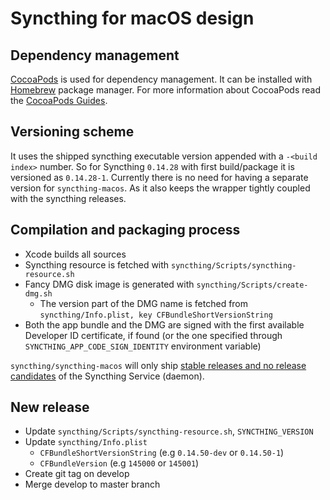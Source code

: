 # Syncthing for macOS design

## Dependency management

[CocoaPods](https://cocoapods.org/) is used for dependency management. It can be installed with [Homebrew](https://brew.sh/) package manager. For more information about CocoaPods read the [CocoaPods Guides](https://guides.cocoapods.org/).

## Versioning scheme

It uses the shipped syncthing executable version appended with a `-<build index>` number.
So for Syncthing `0.14.28` with first build/package it is versioned as `0.14.28-1`.
Currently there is no need for having a separate version for `syncthing-macos`. As it also keeps the wrapper tightly coupled with the syncthing releases.

## Compilation and packaging process

* Xcode builds all sources
* Syncthing resource is fetched with `syncthing/Scripts/syncthing-resource.sh`
* Fancy DMG disk image is generated with `syncthing/Scripts/create-dmg.sh`
  * The version part of the DMG name is fetched from `syncthing/Info.plist, key CFBundleShortVersionString`
* Both the app bundle and the DMG are signed with the first available Developer ID certificate, if found (or the one specified through `SYNCTHING_APP_CODE_SIGN_IDENTITY` environment variable)

`syncthing/syncthing-macos` will only ship [stable releases and no release candidates](https://forum.syncthing.net/t/introducing-stable-releases-and-release-candidates/9167) of the Syncthing Service (daemon).

## New release

* Update `syncthing/Scripts/syncthing-resource.sh`, `SYNCTHING_VERSION`
* Update `syncthing/Info.plist`
  * `CFBundleShortVersionString` (e.g `0.14.50-dev` or `0.14.50-1`)
  * `CFBundleVersion` (e.g `145000` or `145001`)
* Create git tag on develop
* Merge develop to master branch
